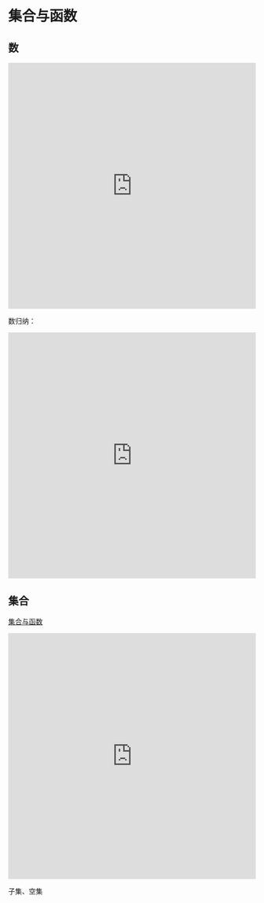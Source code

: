 # 集合与函数

## 数

<iframe id="embed_dom" name="embed_dom" frameborder="0" style="display:block;margin-left:0; margin-top:0;width:100%; height:500px;" src="https://www.processon.com/embed/6417ec40c707d75639089b75"></iframe>

数归纳：

<iframe id="embed_dom" name="embed_dom" frameborder="0" style="display:block;margin-left:0; margin-top:0;width:100%; height:500px;" src="https://www.processon.com/embed/641805cc3524617475040865"></iframe>

## 集合

[集合与函数](https://mp.weixin.qq.com/s?__biz=MzA5NzQ3NTk2MA==&mid=2651098922&idx=5&sn=325388be97d394b41c744531f8821fc2&chksm=8b50633dbc27ea2bf99bc031ffe9141cd515f31a4e7181b7cb00372e9532881e7c97ae1acd2d&scene=27)


<iframe id="embed_dom" name="embed_dom" frameborder="0" style="display:block;margin-left:0.0px; margin-top:0.0px;width:100%; height:500.0px;" src="https://www.processon.com/embed/64192ebf260d712fcd90f6da"></iframe>

子集、空集